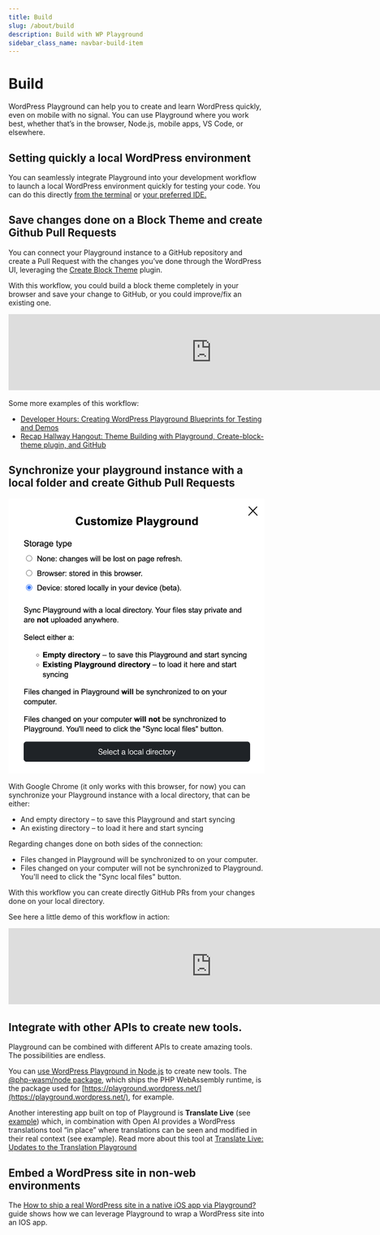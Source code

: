 ```yaml
---
title: Build
slug: /about/build
description: Build with WP Playground
sidebar_class_name: navbar-build-item
---
```


# Build

WordPress Playground can help you to create and learn WordPress quickly, even on mobile with no signal. You can use Playground where you work best, whether that’s in the browser, Node.js, mobile apps, VS Code, or elsewhere.

## Setting quickly a local WordPress environment

You can seamlessly integrate Playground into your development workflow to launch a local WordPress environment quickly for testing your code. You can do this directly [from the terminal](/developers/local-development/wp-now) or [your preferred IDE.](/developers/local-development/vscode-extension)

## Save changes done on a Block Theme and create Github Pull Requests

You can connect your Playground instance to a GitHub repository and create a Pull Request with the changes you’ve done through the WordPress UI, leveraging the [Create Block Theme](https://wordpress.org/plugins/create-block-theme/) plugin.

With this workflow, you could build a block theme completely in your browser and save your change to GitHub, or you could improve/fix an existing one.

<iframe width="800" src="https://www.youtube.com/embed/94KnoFhQg1g" frameborder="0" allow="accelerometer; autoplay; clipboard-write; encrypted-media; gyroscope; picture-in-picture" allowfullscreen></iframe>

<p></p>
Some more examples of this workflow:

-   [Developer Hours: Creating WordPress Playground Blueprints for Testing and Demos](https://www.youtube.com/watch?v=gKrij8V3nK0&t=2488s)
-   [Recap Hallway Hangout: Theme Building with Playground, Create-block-theme plugin, and GitHub](https://make.wordpress.org/core/2024/06/25/recap-hallway-hangout-theme-building-with-playground-create-block-theme-plugin-and-github/)

## Synchronize your playground instance with a local folder and create Github Pull Requests

![Storage Type Device Snaphsot](../_assets/storage-type-device.png)

With Google Chrome (it only works with this browser, for now) you can synchronize your Playground instance with a local directory, that can be either:

-   And empty directory – to save this Playground and start syncing
-   An existing directory – to load it here and start syncing

Regarding changes done on both sides of the connection:

-   Files changed in Playground will be synchronized to on your computer.
-   Files changed on your computer will not be synchronized to Playground. You'll need to click the "Sync local files" button.

With this workflow you can create directly GitHub PRs from your changes done on your local directory.

See here a little demo of this workflow in action:

<iframe width="800" src="https://www.youtube.com/embed/UYK88eZqrjo" frameborder="0" allow="accelerometer; autoplay; clipboard-write; encrypted-media; gyroscope; picture-in-picture" allowfullscreen></iframe>

<p></p>

## Integrate with other APIs to create new tools.

Playground can be combined with different APIs to create amazing tools. The possibilities are endless.

You can [use WordPress Playground in Node.js](/developers/local-development/php-wasm-node) to create new tools. The [@php-wasm/node package](https://npmjs.org/@php-wasm/node), which ships the PHP WebAssembly runtime, is the package used for [https://playground.wordpress.net/](https://playground.wordpress.net/), for example.

Another interesting app built on top of Playground is **Translate Live** (see [example](https://translate.wordpress.org/projects/wp-plugins/friends/dev/de/default/playground/)) which, in combination with Open AI provides a WordPress translations tool “in place” where translations can be seen and modified in their real context (see example). Read more about this tool at [Translate Live: Updates to the Translation Playground](https://make.wordpress.org/polyglots/2023/05/08/translate-live-updates-to-the-translation-playground/)

## Embed a WordPress site in non-web environments

The [How to ship a real WordPress site in a native iOS app via Playground?](../guides/wordpress-native-ios-app) guide shows how we can leverage Playground to wrap a WordPress site into an IOS app.

